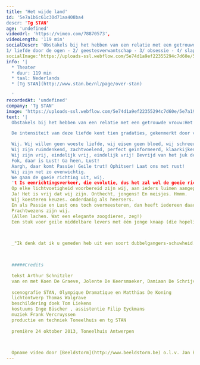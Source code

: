 ```yaml
---
title: 'Het wijde land'
id: '5e7a1b6c61c30d71aa408ba4
descr: 'Tg STAN'
age: 'undefined'
videoUrl: 'https://vimeo.com/78870573',
videoLength: '119 min'
socialDescr: 'Obstakels bij het hebben van een relatie met een getrouwde vrouw: Het is toegestaan de vrouw van een ander te verleiden wanneer men het gevaar loopt te sterven van liefde voor haar.De intensiteit van deze liefde kent tien gradaties, gekenmerkt door volgende tekens:
1/ liefde door de ogen - 2/ geestesverwantschap - 3/ obsessie - 4/ slapeloosheid - 5/ vermageren - 6/ afkeer van plezier - 7/ verlies van fatsoen - 8/ waanzin - 9/ vervaging en verzwakking - 10/ uiteindelijk, de dood.(uit de Kamasutra)'
socialImage:'https://uploads-ssl.webflow.com/5e74d1a9ef22355294c7d60e/5e7a1998abf2d41f56cf2d2a_Het%20wijde%20land_web_10%20%C2%A9%20Bart%20Grietens.jpg'
info: '|
  * Theater
  * duur: 119 min
  * taal: Nederlands
  * [Tg STAN](http://www.stan.be/nl/page/over-stan)

  ‍'
recordedAt: 'undefined'
company: 'Tg STAN'
image: 'https://uploads-ssl.webflow.com/5e74d1a9ef22355294c7d60e/5e7a1998abf2d41f56cf2d2a_Het%20wijde%20land_web_10%20%C2%A9%20Bart%20Grietens.jpg'
text: '|
  Obstakels bij het hebben van een relatie met een getrouwde vrouw:Het is toegestaan de vrouw van een ander te verleiden wanneer men het gevaar loopt te sterven van liefde voor haar.

  De intensiteit van deze liefde kent tien gradaties, gekenmerkt door volgende tekens:1/ liefde door de ogen -  2/ geestesverwantschap - 3/ obsessie - 4/ slapeloosheid - 5/ vermageren - 6/ afkeer van plezier - 7/ verlies van fatsoen - 8/ waanzin - 9/ vervaging en verzwakking - 10/ uiteindelijk, de dood.(uit de Kamasutra)

  Wij. Wij willen geen woeste liefde, wij eisen geen bloed, wij schreeuwen niet om wraak. Niet meer.
  Wij zijn ruimdenkend, zachtvoelend, perfect geïnformeerd, klaarkijkend en warm.
  Wij zijn vrij, eindelijk vrij, eindelijk vrij! Bevrijd van het juk der instincten.
  Fok, daar is Lust! Ga heen, Lust!
  Aargh, daar komt Passie! Geile trut! Ophitser! Laat ons met rust!
  Wij zijn net zo evenwichtig.
  We gaan de goeie richting uit, wij.
  't Is eenrichtingsverkeer, die evolutie, dus het zal wel de goeie richting zijn?!
  Op elke lichtvoetigheid voorbereid zijn wij, aan ieders luimen aangepast.
  Ja! Het is vrij dat wij zijn. Onthecht, jongens! En meisjes. Hmmm.
  Wij koesteren keuzes. onderdanig als heersers.
  En als Passie en Lust ons toch overmeesteren, dan heeft iedereen daar begrip voor. Jep! Iedereen.
  Prachtwezens zijn wij.
  (Allen lachen. Wat een elegante zoogdieren, zeg!)
  Een stuk voor geile middelbare levers met één jonge knaap (die hopelijk sterft op het eind, de eikel).

  ‍

  _"Ik denk dat ik u gemeden heb uit een soort dubbelgangers-schuwheid... Uw determinisme zo goed als uw scepsis - wat de mensen pessimisme noemen -, uw gegrepen zijn door de waarheden van het onbewuste, door het driftleven van de mensen, uw ondermijning van de cultureel-conventionele zekerheden, het persisteren van uw gedachten bij de polariteit van liefhebben en sterven, dat alles trof me met een beangstigende vertrouwdheid ( - ).  Zo heb ik de indruk gekregen, dat u door intuïtie - maar eigenlijk als gevolg van precieze zelfwaarneming - alles weet, wat ik door moeizame arbeid bij andere mensen heb blootgelegd."_(Fragment uit een brief van Sigmund Freud aan Arthur Schnitzler uit 1922)

  ‍

  #####Credits

  tekst Arthur Schnitzler
  van en met Koen De Graeve, Jolente De Keersmaeker, Damiaan De Schrijver, Sara De Roo, Charlotte Vandermeersch, Stijn Van Opstal en Geert Van Rampelberg
  
  scenografie STAN, Olympique Dramatique en Matthias De Koning
  lichtontwerp Thomas Walgrave
  beschildering doek Tom Liekens
  kostuums Inge Büscher , assistentie Filip Eyckmans
  muziek Frank Vercruyssen
  productie en techniek Toneelhuis en tg STAN
  
  première 24 oktober 2013, Toneelhuis Antwerpen

  ‍

  Opname video door [Beeldstorm](http://www.beeldstorm.be) o.l.v. Jan Bosteels'
---
```

